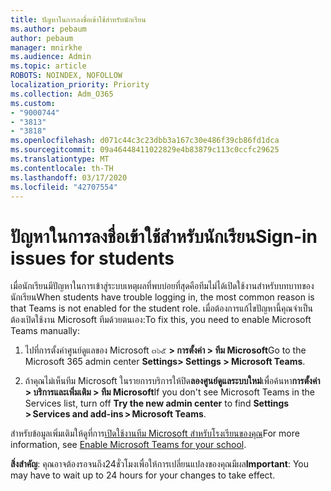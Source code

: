 ```yaml
---
title: ปัญหาในการลงชื่อเข้าใช้สำหรับนักเรียน
ms.author: pebaum
author: pebaum
manager: mnirkhe
ms.audience: Admin
ms.topic: article
ROBOTS: NOINDEX, NOFOLLOW
localization_priority: Priority
ms.collection: Adm_O365
ms.custom:
- "9000744"
- "3813"
- "3818"
ms.openlocfilehash: d071c44c3c23dbb3a167c30e486f39cb86fd1dca
ms.sourcegitcommit: 09a46448411022829e4b83879c113c0ccfc29625
ms.translationtype: MT
ms.contentlocale: th-TH
ms.lasthandoff: 03/17/2020
ms.locfileid: "42707554"
---
```

# <a name="sign-in-issues-for-students"></a><span data-ttu-id="fd2eb-102">ปัญหาในการลงชื่อเข้าใช้สำหรับนักเรียน</span><span class="sxs-lookup"><span data-stu-id="fd2eb-102">Sign-in issues for students</span></span>

<span data-ttu-id="fd2eb-103">เมื่อนักเรียนมีปัญหาในการเข้าสู่ระบบเหตุผลที่พบบ่อยที่สุดคือทีมไม่ได้เปิดใช้งานสำหรับบทบาทของนักเรียน</span><span class="sxs-lookup"><span data-stu-id="fd2eb-103">When students have trouble logging in, the most common reason is that Teams is not enabled for the student role.</span></span> <span data-ttu-id="fd2eb-104">เมื่อต้องการแก้ไขปัญหานี้คุณจำเป็นต้องเปิดใช้งาน Microsoft ทีมด้วยตนเอง:</span><span class="sxs-lookup"><span data-stu-id="fd2eb-104">To fix this, you need to enable Microsoft Teams manually:</span></span>

1. <span data-ttu-id="fd2eb-105">ไปที่การตั้งค่าศูนย์ดูแลของ Microsoft ๓๖๕ **> การตั้งค่า > ทีม Microsoft**</span><span class="sxs-lookup"><span data-stu-id="fd2eb-105">Go to the Microsoft 365 admin center **Settings> Settings > Microsoft Teams**.</span></span> 

2. <span data-ttu-id="fd2eb-106">ถ้าคุณไม่เห็นทีม Microsoft ในรายการบริการให้ปิด**ลองศูนย์ดูแลระบบใหม่**เพื่อค้นหา**การตั้งค่า > บริการและเพิ่มเติม > ทีม Microsoft**</span><span class="sxs-lookup"><span data-stu-id="fd2eb-106">If you don't see Microsoft Teams in the Services list, turn off **Try the new admin center** to find **Settings > Services and add-ins > Microsoft Teams**.</span></span> 

<span data-ttu-id="fd2eb-107">สำหรับข้อมูลเพิ่มเติมให้ดูที่การ[เปิดใช้งานทีม Microsoft สำหรับโรงเรียนของคุณ](https://docs.microsoft.com/microsoft-365/education/intune-edu-trial/enable-microsoft-teams#enable-microsoft-teams-for-your-school-1)</span><span class="sxs-lookup"><span data-stu-id="fd2eb-107">For more information, see [Enable Microsoft Teams for your school](https://docs.microsoft.com/microsoft-365/education/intune-edu-trial/enable-microsoft-teams#enable-microsoft-teams-for-your-school-1).</span></span> 

<span data-ttu-id="fd2eb-108">**สิ่งสำคัญ**: คุณอาจต้องรอจนถึง24ชั่วโมงเพื่อให้การเปลี่ยนแปลงของคุณมีผล</span><span class="sxs-lookup"><span data-stu-id="fd2eb-108">**Important**: You may have to wait up to 24 hours for your changes to take effect.</span></span>

 

